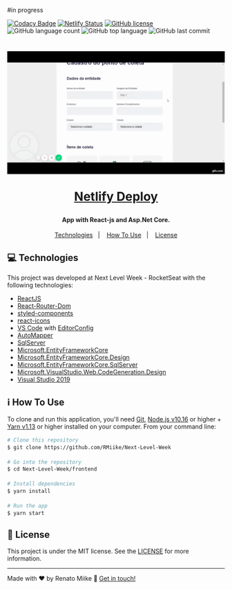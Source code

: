 #in progress

<p align="center">

[![Codacy Badge](https://app.codacy.com/project/badge/Grade/60df94f5178f4d5cabf59bc9ad1d8538)](https://www.codacy.com/manual/RMiike/Next-Level-Week?utm_source=github.com&amp;utm_medium=referral&amp;utm_content=RMiike/Next-Level-Week&amp;utm_campaign=Badge_Grade)
[![Netlify Status](https://api.netlify.com/api/v1/badges/1470b66c-24c7-4d27-bc56-34623c44b7a7/deploy-status)](https://app.netlify.com/sites/inspiring-euler-ec8ace/deploys)
[![GitHub license](https://img.shields.io/github/license/RMiike/Next-Level-Week)](https://github.com/RMiike/Next-Level-Week/blob/master/LICENSE)
![GitHub language count](https://img.shields.io/github/languages/count/RMiike/Next-Level-Week)
![GitHub top language](https://img.shields.io/github/languages/top/RMiike/Next-Level-Week)
![GitHub last commit](https://img.shields.io/github/last-commit/RMiike/Next-Level-Week)

</p>

<h1 align="center">
    <img alt="React" src="https://raw.githubusercontent.com/RMiike/Next-Level-Week/master/frontend/assets/r8GXgB.gif" />

[Netlify Deploy][deploy]
</h1>


<h4 align="center">
  App with React-js and Asp.Net Core.
</h4>


<p align="center">
  <a href="#technologies-technologies">Technologies</a>&nbsp;&nbsp;&nbsp;|&nbsp;&nbsp;&nbsp;
  <a href="#information_source-how-to-use">How To Use</a>&nbsp;&nbsp;&nbsp;|&nbsp;&nbsp;&nbsp;
  <a href="#memo-license">License</a>
</p>



## :computer: Technologies

This project was developed at Next Level Week - RocketSeat with the following technologies:

-  [ReactJS](https://reactjs.org/)
-  [React-Router-Dom](https://github.com/ReactTraining/react-router/tree/master/packages/react-router-dom)
-  [styled-components](https://www.styled-components.com/)
-  [react-icons](https://react-icons.github.io/react-icons/)
-  [VS Code][vc] with [EditorConfig][vceditconfig]
-  [AutoMapper](https://docs.automapper.org/en/stable/)
-  [SqlServer](https://docs.microsoft.com/pt-br/sql/sql-server/?view=sql-server-ver15)
-  [Microsoft.EntityFrameworkCore](https://docs.microsoft.com/pt-br/ef/core/)
-  [Microsoft.EntityFrameworkCore.Design](https://docs.microsoft.com/en-us/dotnet/api/microsoft.entityframeworkcore.design?view=efcore-3.1)
-  [Microsoft.EntityFrameworkCore.SqlServer](https://docs.microsoft.com/pt-br/ef/core/providers/sql-server/?tabs=dotnet-core-cli)
-  [Microsoft.VisualStudio.Web.CodeGeneration.Design](https://www.nuget.org/packages/Microsoft.VisualStudio.Web.CodeGeneration.Design/)
-  [Visual Studio 2019][vs2019]


## :information_source: How To Use

To clone and run this application, you'll need [Git](https://git-scm.com), [Node.js v10.16][nodejs] or higher + [Yarn v1.13][yarn] or higher installed on your computer. From your command line:

```bash
# Clone this repository
$ git clone https://github.com/RMiike/Next-Level-Week

# Go into the repository
$ cd Next-Level-Week/frontend

# Install dependencies
$ yarn install

# Run the app 
$ yarn start

```

## :memo: License
This project is under the MIT license. See the [LICENSE](https://github.com/RMiike/Next-Level-Week/blob/master/LICENSE) for more information.

---

Made with ♥ by Renato Miike :wave: [Get in touch!](https://www.linkedin.com/in/renato-alves-583804176/)

[nodejs]: https://nodejs.org/
[yarn]: https://yarnpkg.com/
[vc]: https://code.visualstudio.com/
[vceditconfig]: https://marketplace.visualstudio.com/items?itemName=EditorConfig.EditorConfig
[vceslint]: https://marketplace.visualstudio.com/items?itemName=dbaeumer.vscode-eslint
[vs2019]: https://docs.microsoft.com/en-us/visualstudio/windows/?view=vs-2019
[deploy]: https://inspiring-euler-ec8ace.netlify.app/
